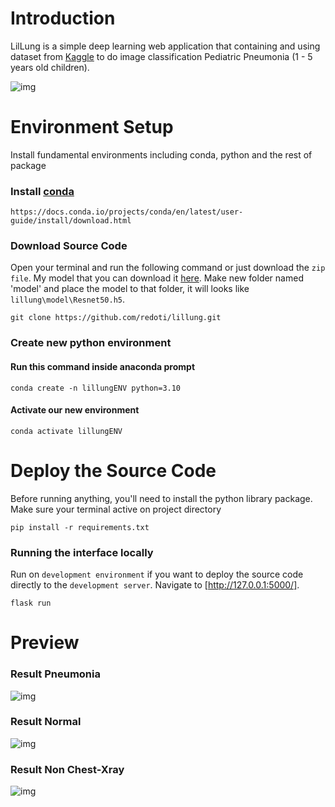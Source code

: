 # Introduction

LilLung is a simple deep learning web application that containing and using dataset from [Kaggle](https://www.kaggle.com/datasets/tolgadincer/labeled-chest-xray-images) to do image classification Pediatric Pneumonia (1 - 5 years old children).

![img](https://cdn.discordapp.com/attachments/994806484942721025/1190265207096872960/image.png?ex=65a12bdb&is=658eb6db&hm=d6d9230bf359ed42e5cf801b8fec6978bd93458078eee3a2d57ce39d756ccc7c&)

# Environment Setup

Install fundamental environments including conda, python and the rest of package
 
### Install [conda](https://docs.conda.io/projects/conda/en/latest/user-guide/install/download.html)

```javascripts
https://docs.conda.io/projects/conda/en/latest/user-guide/install/download.html
```

### Download Source Code

Open your terminal and run the following command or just download the `zip file`. My model that you can download it [here](https://drive.google.com/file/d/165eDzMkClIA7hufoXtlA0zx3KddnyYGE/view?usp=drive_link).
Make new folder named 'model' and place the model to that folder, it will looks like `lillung\model\Resnet50.h5`.
```javascripts
git clone https://github.com/redoti/lillung.git
```

### Create new python environment 

#### Run this command inside anaconda prompt

```javascripts
conda create -n lillungENV python=3.10
```

#### Activate our new environment

```javascripts
conda activate lillungENV
```

# Deploy the Source Code 
Before running anything, you'll need to install the python library package. Make sure your terminal active on project directory
```javascripts
pip install -r requirements.txt
```
### Running the interface locally
Run on `development environment` if you want to deploy the source code directly to the `development server`. Navigate to [http://127.0.0.1:5000/].
```javascripts
flask run
```

# Preview

### Result Pneumonia 
![img](https://cdn.discordapp.com/attachments/994806484942721025/1186563229963526184/Screenshot_15.png?ex=6593b41f&is=65813f1f&hm=52e29b5136ef953c5ccda69127ad2b4a0001e628d5274cf774ac20f6bc4d69f7&)

### Result Normal
![img](https://cdn.discordapp.com/attachments/994806484942721025/1186563230622027806/Screenshot_16.png?ex=6593b41f&is=65813f1f&hm=9bfb4718b7b3bb8196612a7b0f4340f24a6f45af753eb7fd72d9ac379fb9f5af&)

### Result Non Chest-Xray
![img](https://cdn.discordapp.com/attachments/994806484942721025/1186563230961762364/Screenshot_17.png?ex=6593b41f&is=65813f1f&hm=75cf50e257580e43321d596bed58d38a7981fbf02edf7f2213cc7578409eebd1&)
